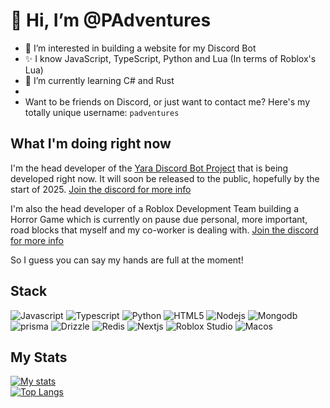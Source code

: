 # 👋 Hi, I’m @PAdventures

- 👀 I’m interested in building a website for my Discord Bot
- ✨ I know JavaScript, TypeScript, Python and Lua (In terms of Roblox's Lua)
- 🌱 I’m currently learning C# and Rust
- 
- Want to be friends on Discord, or just want to contact me? Here's my totally unique username: `padventures`

## What I'm doing right now

I'm the head developer of the [Yara Discord Bot Project](https://github.com/PAdventures/Yara-mirror) that is being developed right now. It will soon be released to the public, hopefully by the start of 2025. [Join the discord for more info](https://discord.gg/bzFfMn3VPX)

I'm also the head developer of a Roblox Development Team building a Horror Game which is currently on pause due personal, more important, road blocks that myself and my co-worker is dealing with. [Join the discord for more info](https://discord.gg/nGCrZeBjRJ)

So I guess you can say my hands are full at the moment!

## Stack
![Javascript](https://img.shields.io/badge/JavaScript-383d45?style=for-the-badge&logo=javascript) ![Typescript](https://img.shields.io/badge/TypeScript-4c82f5?style=for-the-badge&logo=typescript&logoColor=black) ![Python](https://img.shields.io/badge/Python-yellow?style=for-the-badge&logo=python) ![HTML5](https://img.shields.io/badge/HTML5-orange?style=for-the-badge&logo=html5&logoColor=white) ![Nodejs](https://img.shields.io/badge/Node.js-green?style=for-the-badge&logo=nodedotjs&logoColor=black) ![Mongodb](https://img.shields.io/badge/MongoDB-grey?style=for-the-badge&logo=mongodb) ![prisma](https://img.shields.io/badge/Prisma-black?style=for-the-badge&logo=prisma) ![Drizzle](https://img.shields.io/badge/Drizzle-black?style=for-the-badge&logo=drizzle&logoColor=green)
 ![Redis](https://img.shields.io/badge/Redis-red?style=for-the-badge&logo=redis&logoColor=white)
 ![Nextjs](https://img.shields.io/badge/Next.js-black?style=for-the-badge&logo=nextdotjs) ![Roblox Studio](https://img.shields.io/badge/Roblox%20Studio-grey?style=for-the-badge&logo=robloxstudio)
 ![Macos](https://img.shields.io/badge/Mac%20OS-black?style=for-the-badge&logo=macos)

## My Stats
[![My stats](https://github-readme-stats.vercel.app/api?username=padventures&show=reviews,discussions_started,discussions_answered,prs_merged)](https://github.com/anuraghazra/github-readme-stats) <br/>
[![Top Langs](https://github-readme-stats.vercel.app/api/top-langs/?username=padventures&theme=dark&count_private=false)](https://github.com/anuraghazra/github-readme-stats) <br/>

<!---
PAdventures/PAdventures is a ✨ special ✨ repository because its `README.md` (this file) appears on your GitHub profile.
You can click the Preview link to take a look at your changes.
--->
